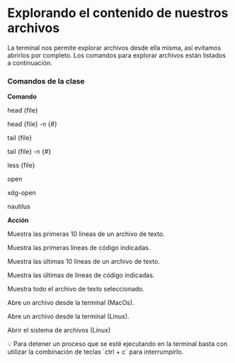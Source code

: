 # Explorando el contenido de nuestros archivos

La terminal nos permite explorar archivos desde ella misma, así evitamos abrirlos por completo. Los comandos para explorar archivos están listados a continuación.

### Comandos de la clase

**Comando**

head {file}

head {file} -n {#}

tail {file}

tail {file} -n {#}

less {file}

open

xdg-open

nautilus

**Acción**

Muestra las primeras 10 líneas de un archivo de texto.

Muestra las primeras líneas de código indicadas.

Muestra las últimas 10 líneas de un archivo de texto.

Muestra las últimas de líneas de código indicadas.

Muestra todo el archivo de texto seleccionado.

Abre un archivo desde la terminal (MacOs).

Abre un archivo desde la terminal (Linux).

Abrir el sistema de archivos (Linux)

<aside>
💡 Para detener un proceso que se esté ejecutando en la terminal basta con utilizar la combinación de teclas `ctrl + c` para interrumpirlo.

</aside>